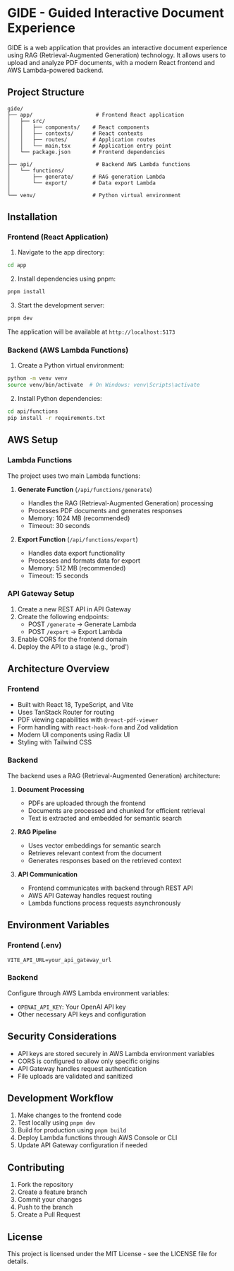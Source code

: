 # GIDE - Guided Interactive Document Experience

GIDE is a web application that provides an interactive document experience using RAG (Retrieval-Augmented Generation) technology. It allows users to upload and analyze PDF documents, with a modern React frontend and AWS Lambda-powered backend.

## Project Structure

```
gide/
├── app/                    # Frontend React application
│   ├── src/
│   │   ├── components/    # React components
│   │   ├── contexts/      # React contexts
│   │   ├── routes/        # Application routes
│   │   └── main.tsx       # Application entry point
│   └── package.json       # Frontend dependencies
│
├── api/                    # Backend AWS Lambda functions
│   └── functions/
│       ├── generate/      # RAG generation Lambda
│       └── export/        # Data export Lambda
│
└── venv/                  # Python virtual environment
```

## Installation

### Frontend (React Application)

1. Navigate to the app directory:
```bash
cd app
```

2. Install dependencies using pnpm:
```bash
pnpm install
```

3. Start the development server:
```bash
pnpm dev
```

The application will be available at `http://localhost:5173`

### Backend (AWS Lambda Functions)

1. Create a Python virtual environment:
```bash
python -m venv venv
source venv/bin/activate  # On Windows: venv\Scripts\activate
```

2. Install Python dependencies:
```bash
cd api/functions
pip install -r requirements.txt
```

## AWS Setup

### Lambda Functions

The project uses two main Lambda functions:

1. **Generate Function** (`/api/functions/generate`)
   - Handles the RAG (Retrieval-Augmented Generation) processing
   - Processes PDF documents and generates responses
   - Memory: 1024 MB (recommended)
   - Timeout: 30 seconds

2. **Export Function** (`/api/functions/export`)
   - Handles data export functionality
   - Processes and formats data for export
   - Memory: 512 MB (recommended)
   - Timeout: 15 seconds

### API Gateway Setup

1. Create a new REST API in API Gateway
2. Create the following endpoints:
   - POST `/generate` → Generate Lambda
   - POST `/export` → Export Lambda
3. Enable CORS for the frontend domain
4. Deploy the API to a stage (e.g., 'prod')

## Architecture Overview

### Frontend

- Built with React 18, TypeScript, and Vite
- Uses TanStack Router for routing
- PDF viewing capabilities with `@react-pdf-viewer`
- Form handling with `react-hook-form` and Zod validation
- Modern UI components using Radix UI
- Styling with Tailwind CSS

### Backend

The backend uses a RAG (Retrieval-Augmented Generation) architecture:

1. **Document Processing**
   - PDFs are uploaded through the frontend
   - Documents are processed and chunked for efficient retrieval
   - Text is extracted and embedded for semantic search

2. **RAG Pipeline**
   - Uses vector embeddings for semantic search
   - Retrieves relevant context from the document
   - Generates responses based on the retrieved context

3. **API Communication**
   - Frontend communicates with backend through REST API
   - AWS API Gateway handles request routing
   - Lambda functions process requests asynchronously

## Environment Variables

### Frontend (.env)
```
VITE_API_URL=your_api_gateway_url
```

### Backend
Configure through AWS Lambda environment variables:
- `OPENAI_API_KEY`: Your OpenAI API key
- Other necessary API keys and configuration

## Security Considerations

- API keys are stored securely in AWS Lambda environment variables
- CORS is configured to allow only specific origins
- API Gateway handles request authentication
- File uploads are validated and sanitized

## Development Workflow

1. Make changes to the frontend code
2. Test locally using `pnpm dev`
3. Build for production using `pnpm build`
4. Deploy Lambda functions through AWS Console or CLI
5. Update API Gateway configuration if needed

## Contributing

1. Fork the repository
2. Create a feature branch
3. Commit your changes
4. Push to the branch
5. Create a Pull Request

## License

This project is licensed under the MIT License - see the LICENSE file for details.
